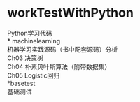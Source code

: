 # workTestWithPython
Python学习代码<br>
    * machinelearning<br>
        机器学习实践源码（书中配套源码）分析<br>
            Ch03 决策树<br>
            Ch04 朴素贝叶斯算法（附带数据集）<br>
            Ch05 Logistic回归<br>
    *basetest<br>
        基础测试<br>
        